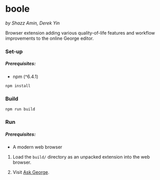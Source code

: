 boole
=====

*by Shazz Amin, Derek Yin*

Browser extension adding various quality-of-life features and workflow improvements to the online George editor.


### Set-up
##### Prerequisites:
* npm (^6.4.1)

`npm install`


### Build

`npm run build`


### Run
##### Prerequisites:
* A modern web browser

1. Load the `build/` directory as an unpacked extension into the web browser.

2. Visit [Ask George](https://www.student.cs.uwaterloo.ca/~se212/george/ask-george/).

